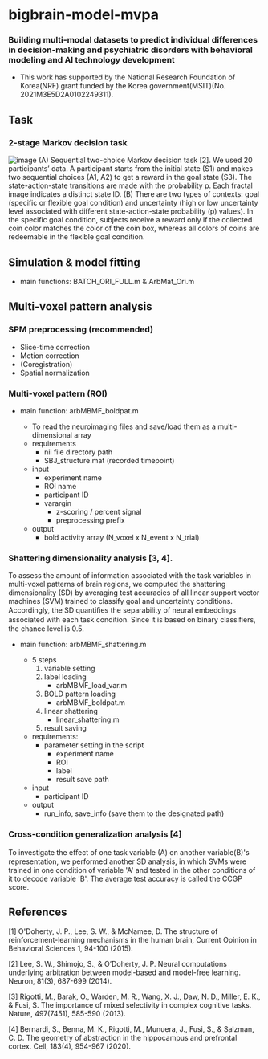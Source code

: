 # bigbrain-model-mvpa

### Building multi-modal datasets to predict individual differences in  decision-making and psychiatric disorders with behavioral modeling and AI technology development
 - This work has supported by the National Research Foundation of Korea(NRF) grant funded by the Korea government(MSIT)(No. 2021M3E5D2A0102249311).

## Task
### 2-stage Markov decision task
![image](https://user-images.githubusercontent.com/31230723/207741819-dc551411-f1b9-4d62-b1ec-241a2b3e94ae.png)
(A) Sequential two-choice Markov decision task [2]. We used 20 participants’ data. A participant starts from the initial state (S1) and makes two sequential choices (A1, A2) to get a reward in the goal state (S3). The state-action-state transitions are made with the probability p. Each fractal image indicates a distinct state ID. (B) There are two types of contexts: goal (specific or flexible goal condition) and uncertainty (high or low uncertainty level associated with different state-action-state probability (p) values). In the specific goal condition, subjects receive a reward only if the collected coin color matches the color of the coin box, whereas all colors of coins are redeemable in the flexible goal condition.

## Simulation & model fitting
* main functions: BATCH_ORI_FULL.m & ArbMat_Ori.m

## Multi-voxel pattern analysis

### SPM preprocessing (recommended)
 - Slice-time correction
 - Motion correction
 - (Coregistration)
 - Spatial normalization

### Multi-voxel pattern (ROI)
* main function: arbMBMF_boldpat.m

    - To read the neuroimaging files and save/load them as a multi-dimensional array
    - requirements
        - nii file directory path
        - SBJ_structure.mat (recorded timepoint)
    - input
        - experiment name
        - ROI name
        - participant ID
        - varargin
            - z-scoring / percent signal
            - preprocessing prefix
    - output
        - bold activity array (N_voxel x N_event x N_trial)

### Shattering dimensionality analysis [3, 4]. 
 To assess the amount of information associated with the task variables in multi-voxel patterns of brain regions, we computed the shattering dimensionality (SD) by averaging test accuracies of all linear support vector machines (SVM) trained to classify goal and uncertainty conditions. Accordingly, the SD quantiﬁes the separability of neural embeddings associated with each task condition. Since it is based on binary classiﬁers, the chance level is 0.5.

* main function: arbMBMF_shattering.m

    - 5 steps
        1. variable setting 
        2. label loading 
            - arbMBMF_load_var.m
        3. BOLD pattern loading 
            - arbMBMF_boldpat.m
        4. linear shattering 
            - linear_shattering.m
        5. result saving
    - requirements: 
        - parameter setting in the script
            - experiment name
            - ROI
            - label
            - result save path
    - input
        - participant ID
    - output
        - run_info, save_info (save them to the designated path)

### Cross-condition generalization analysis [4]
 To investigate the eﬀect of one task variable (A) on another variable(B)'s representation, we performed another SD analysis, in which SVMs were trained in one condition of variable 'A' and tested in the other conditions of it to decode variable 'B'. The average test accuracy is called the CCGP score.

## References
[1] O'Doherty, J. P., Lee, S. W., & McNamee, D. The structure of reinforcement-learning mechanisms in the human brain, Current Opinion in Behavioral Sciences 1, 94-100 (2015).

[2] Lee, S. W., Shimojo, S., & O’Doherty, J. P. Neural computations underlying arbitration between model-based and model-free learning. Neuron, 81(3), 687-699 (2014).

[3] Rigotti, M., Barak, O., Warden, M. R., Wang, X. J., Daw, N. D., Miller, E. K., & Fusi, S. The importance of mixed selectivity in complex cognitive tasks. Nature, 497(7451), 585-590 (2013).

[4] Bernardi, S., Benna, M. K., Rigotti, M., Munuera, J., Fusi, S., & Salzman, C. D. The geometry of abstraction in the hippocampus and prefrontal cortex. Cell, 183(4), 954-967 (2020).

